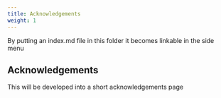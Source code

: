 ```yaml
---
title: Acknowledgements
weight: 1
---
```


By putting an index.md file in this folder it becomes linkable in the side menu

## Acknowledgements

This will be developed into a short acknowledgements page
